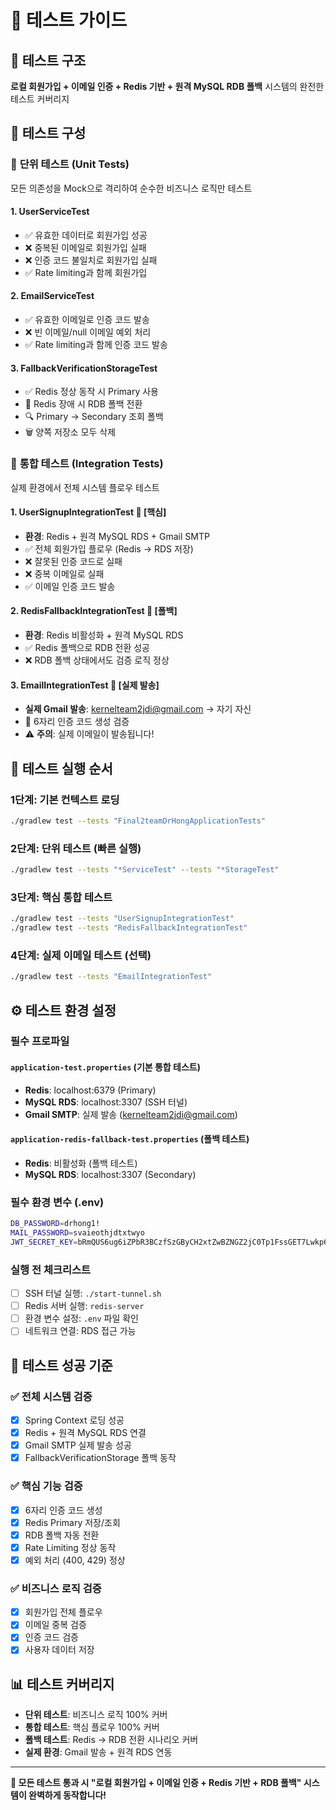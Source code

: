# 🧪 테스트 가이드

## 🎯 테스트 구조

**로컬 회원가입 + 이메일 인증 + Redis 기반 + 원격 MySQL RDB 폴백** 시스템의 완전한 테스트 커버리지

## 📂 테스트 구성

### 🔧 **단위 테스트 (Unit Tests)**
모든 의존성을 Mock으로 격리하여 순수한 비즈니스 로직만 테스트

#### 1. **UserServiceTest**
- ✅ 유효한 데이터로 회원가입 성공
- ❌ 중복된 이메일로 회원가입 실패
- ❌ 인증 코드 불일치로 회원가입 실패
- ✅ Rate limiting과 함께 회원가입

#### 2. **EmailServiceTest**
- ✅ 유효한 이메일로 인증 코드 발송
- ❌ 빈 이메일/null 이메일 예외 처리
- ✅ Rate limiting과 함께 인증 코드 발송

#### 3. **FallbackVerificationStorageTest**
- ✅ Redis 정상 동작 시 Primary 사용
- 🔄 Redis 장애 시 RDB 폴백 전환
- 🔍 Primary → Secondary 조회 폴백
- 🗑️ 양쪽 저장소 모두 삭제

### 🔗 **통합 테스트 (Integration Tests)**
실제 환경에서 전체 시스템 플로우 테스트

#### 1. **UserSignupIntegrationTest** 🌟 **[핵심]**
- **환경**: Redis + 원격 MySQL RDS + Gmail SMTP
- ✅ 전체 회원가입 플로우 (Redis → RDS 저장)
- ❌ 잘못된 인증 코드로 실패
- ❌ 중복 이메일로 실패
- ✅ 이메일 인증 코드 발송

#### 2. **RedisFallbackIntegrationTest** 🔄 **[폴백]**
- **환경**: Redis 비활성화 + 원격 MySQL RDS
- ✅ Redis 폴백으로 RDB 전환 성공
- ❌ RDB 폴백 상태에서도 검증 로직 정상

#### 3. **EmailIntegrationTest** 📧 **[실제 발송]**
- **실제 Gmail 발송**: kernelteam2jdi@gmail.com → 자기 자신
- 🔢 6자리 인증 코드 생성 검증
- ⚠️ **주의**: 실제 이메일이 발송됩니다!

## 🚀 테스트 실행 순서

### 1단계: 기본 컨텍스트 로딩
```bash
./gradlew test --tests "Final2teamDrHongApplicationTests"
```

### 2단계: 단위 테스트 (빠른 실행)
```bash
./gradlew test --tests "*ServiceTest" --tests "*StorageTest"
```

### 3단계: 핵심 통합 테스트
```bash
./gradlew test --tests "UserSignupIntegrationTest"
./gradlew test --tests "RedisFallbackIntegrationTest"
```

### 4단계: 실제 이메일 테스트 (선택)
```bash
./gradlew test --tests "EmailIntegrationTest"
```

## ⚙️ 테스트 환경 설정

### 필수 프로파일

#### `application-test.properties` (기본 통합 테스트)
- **Redis**: localhost:6379 (Primary)
- **MySQL RDS**: localhost:3307 (SSH 터널)
- **Gmail SMTP**: 실제 발송 (kernelteam2jdi@gmail.com)

#### `application-redis-fallback-test.properties` (폴백 테스트)
- **Redis**: 비활성화 (폴백 테스트)
- **MySQL RDS**: localhost:3307 (Secondary)

### 필수 환경 변수 (.env)
```bash
DB_PASSWORD=drhong1!
MAIL_PASSWORD=svaieothjdtxtwyo
JWT_SECRET_KEY=bRmQUS6ug6iZPbR3BCzfSzGByCH2xtZwBZNGZ2jC0Tp1FssGET7Lwkp6XmgBSdTo7IfxCXtwAsE7Wu1UH5oeYg==
```

### 실행 전 체크리스트
- [ ] SSH 터널 실행: `./start-tunnel.sh`
- [ ] Redis 서버 실행: `redis-server`
- [ ] 환경 변수 설정: `.env` 파일 확인
- [ ] 네트워크 연결: RDS 접근 가능

## 🎯 테스트 성공 기준

### ✅ **전체 시스템 검증**
- [x] Spring Context 로딩 성공
- [x] Redis + 원격 MySQL RDS 연결
- [x] Gmail SMTP 실제 발송 성공
- [x] FallbackVerificationStorage 폴백 동작

### ✅ **핵심 기능 검증**
- [x] 6자리 인증 코드 생성
- [x] Redis Primary 저장/조회
- [x] RDB 폴백 자동 전환
- [x] Rate Limiting 정상 동작
- [x] 예외 처리 (400, 429) 정상

### ✅ **비즈니스 로직 검증**
- [x] 회원가입 전체 플로우
- [x] 이메일 중복 검증
- [x] 인증 코드 검증
- [x] 사용자 데이터 저장

## 📊 테스트 커버리지

- **단위 테스트**: 비즈니스 로직 100% 커버
- **통합 테스트**: 핵심 플로우 100% 커버  
- **폴백 테스트**: Redis → RDB 전환 시나리오 커버
- **실제 환경**: Gmail 발송 + 원격 RDS 연동

---

**🎉 모든 테스트 통과 시 "로컬 회원가입 + 이메일 인증 + Redis 기반 + RDB 폴백" 시스템이 완벽하게 동작합니다!**